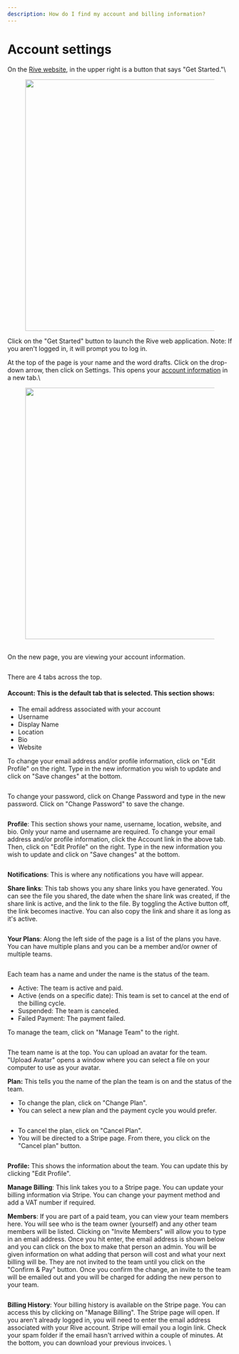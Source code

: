```yaml
---
description: How do I find my account and billing information?
---
```


# Account settings

On the [Rive website](https://rive.app/), in the upper right is a button that says "Get Started."\


<figure><img src="https://api.hubspot.com/filemanager/api/v2/files/118217433651/signed-url-redirect?portalId=21376164" alt="" width="563"><figcaption></figcaption></figure>

Click on the "Get Started" button to launch the Rive web application. Note: If you aren't logged in, it will prompt you to log in.&#x20;

At the top of the page is your name and the word drafts. Click on the drop-down arrow, then click on Settings. This opens your [account information](https://rive.app/account/?section=account) in a new tab.\


<figure><img src="https://api.hubspot.com/filemanager/api/v2/files/118216838917/signed-url-redirect?portalId=21376164" alt="" width="563"><figcaption></figcaption></figure>

\
On the new page, you are viewing your account information.&#x20;

<figure><img src="../../../../.gitbook/assets/Rive-Account (1).png" alt=""><figcaption></figcaption></figure>

There are 4 tabs across the top.&#x20;

#### **Account**: This is the default tab that is selected. This section shows:

* The email address associated with your account
* Username
* Display Name
* Location
* Bio
* Website

To change your email address and/or profile information, click on "Edit Profile" on the right. Type in the new information you wish to update and click on "Save changes" at the bottom.

<figure><img src="../../../../.gitbook/assets/Rive-Account (2).png" alt=""><figcaption></figcaption></figure>

To change your password, click on Change Password and type in the new password. Click on "Change Password" to save the change.



<figure><img src="../../../../.gitbook/assets/Rive-Change-Password.png" alt=""><figcaption></figcaption></figure>

**Profile**: This section shows your name, username, location, website, and bio. Only your name and username are required. To change your email address and/or profile information, click the Account link in the above tab. Then, click on "Edit Profile" on the right. Type in the new information you wish to update and click on "Save changes" at the bottom.



<figure><img src="../../../../.gitbook/assets/Rive-profile.png" alt=""><figcaption></figcaption></figure>

**Notifications**: This is where any notifications you have will appear.

**Share links**: This tab shows you any share links you have generated. You can see the file you shared, the date when the share link was created, if the share link is active, and the link to the file. By toggling the Active button off, the link becomes inactive. You can also copy the link and share it as long as it's active.

<figure><img src="../../../../.gitbook/assets/Rive-Share-Links.png" alt=""><figcaption></figcaption></figure>

**Your Plans**: Along the left side of the page is a list of the plans you have. You can have multiple plans and you can be a member and/or owner of multiple teams.&#x20;

<figure><img src="../../../../.gitbook/assets/Rive-Account (1).png" alt=""><figcaption></figcaption></figure>

Each team has a name and under the name is the status of the team.

* Active: The team is active and paid.
* Active (ends on a specific date): This team is set to cancel at the end of the billing cycle.&#x20;
* Suspended: The team is canceled.
* Failed Payment: The payment failed.

To manage the team, click on "Manage Team" to the right.&#x20;

<figure><img src="../../../../.gitbook/assets/Rive-Manage-Team.png" alt=""><figcaption></figcaption></figure>

The team name is at the top. You can upload an avatar for the team. "Upload Avatar" opens a window where you can select a file on your computer to use as your avatar.&#x20;

**Plan:** This tells you the name of the plan the team is on and the status of the team.&#x20;

* To change the plan, click on "Change Plan".
* You can select a new plan and the payment cycle you would prefer.&#x20;

<figure><img src="../../../../.gitbook/assets/Rive-Change.png" alt=""><figcaption></figcaption></figure>

* To cancel the plan, click on "Cancel Plan".
* You will be directed to a Stripe page. From there, you click on the "Cancel plan" button.&#x20;

<figure><img src="../../../../.gitbook/assets/Rive-Inc-Billing.png" alt=""><figcaption></figcaption></figure>



**Profile:** This shows the information about the team. You can update this by clicking "Edit Profile".

**Manage Billing**: This link takes you to a Stripe page. You can update your billing information via Stripe. You can change your payment method and add a VAT number if required.&#x20;

**Members**: If you are part of a paid team, you can view your team members here. You will see who is the team owner (yourself) and any other team members will be listed. Clicking on "Invite Members" will allow you to type in an email address. Once you hit enter, the email address is shown below and you can click on the box to make that person an admin. You will be given information on what adding that person will cost and what your next billing will be. They are not invited to the team until you click on the "Confirm & Pay" button. Once you confirm the change, an invite to the team will be emailed out and you will be charged for adding the new person to your team.&#x20;

<figure><img src="../../../../.gitbook/assets/Rive-Invite (1).png" alt=""><figcaption></figcaption></figure>

**Billing History**: Your billing history is available on the Stripe page. You can access this by clicking on "Manage Billing". The Stripe page will open. If you aren't already logged in, you will need to enter the email address associated with your Rive account. Stripe will email you a login link. Check your spam folder if the email hasn't arrived within a couple of minutes. At the bottom, you can download your previous invoices. \


<figure><img src="../../../../.gitbook/assets/Rive-Inc-Billing (1).png" alt=""><figcaption></figcaption></figure>
